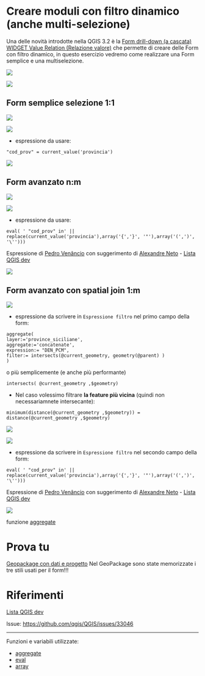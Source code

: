 # Creare moduli con filtro dinamico (anche multi-selezione)

Una delle novità introdotte nella QGIS 3.2 è la [Form drill-down (a cascata) WIDGET Value Relation (Relazione valore)](https://hfcqgis.opendatasicilia.it/release/novita_32/#form-drill-down-a-cascata-widget-value-relation-relazione-valore) che permette di creare delle Form con filtro dinamico, in questo esercizio vedremo come realizzare una Form semplice e una multiselezione.

[![](../img/esempi/drilldown_form/img_00.png)](../img/esempi/drilldown_form/img_00.png)

[![](../img/esempi/drilldown_form/img_03.png)](../img/esempi/drilldown_form/img_03.png)

## Form semplice selezione 1:1

[![](../img/esempi/drilldown_form/img_06.png)](../img/esempi/drilldown_form/img_06.png)

[![](../img/esempi/drilldown_form/img_07.png)](../img/esempi/drilldown_form/img_07.png)

- espressione da usare:

```
"cod_prov" = current_value('provincia')
```

[![](../img/esempi/drilldown_form/drill3.gif)](../img/esempi/drilldown_form/drill3.gif)

## Form avanzato n:m

[![](../img/esempi/drilldown_form/img_04.png)](../img/esempi/drilldown_form/img_04.png)

[![](../img/esempi/drilldown_form/img_05.png)](../img/esempi/drilldown_form/img_05.png)

- espressione da usare:

```
eval( ' "cod_prov" in' || replace(current_value('provincia'),array('{','}', '"'),array('(',')', '\'')))
```

Espressione di [Pedro Venâncio](https://twitter.com/PedroNGV) con suggerimento di [Alexandre Neto](https://twitter.com/AlexNetoGeo) - 
[Lista QGIS dev](http://osgeo-org.1560.x6.nabble.com/QGIS-Developer-Drill-down-forms-with-multiple-selections-option-td5422867.html)


[![](../img/esempi/drilldown_form/drill2.gif)](../img/esempi/drilldown_form/drill2.gif)

## Form avanzato con spatial join 1:m

[![](../img/esempi/drilldown_form/img_01.png)](../img/esempi/drilldown_form/img_01.png)

- espressione da scrivere in `Espressione filtro` nel primo campo della form:
  
```
aggregate( 
layer:='province_siciliane', 
aggregate:='concatenate', 
expression:= "DEN_PCM", 
filter:= intersects(@current_geometry, geometry(@parent) )
) 
```

o più semplicemente (e anche più performante)

```
intersects( @current_geometry ,$geometry)
```

- Nel caso volessimo filtrare **la feature più vicina** (quindi non necessariamnete intersecante):

```
minimum(distance(@current_geometry ,$geometry)) = distance(@current_geometry ,$geometry)
```

[![](../img/esempi/drilldown_form/drill4.gif)](../img/esempi/drilldown_form/drill4.gif)


[![](../img/esempi/drilldown_form/img_02.png)](../img/esempi/drilldown_form/img_02.png)

- espressione da scrivere in `Espressione filtro` nel secondo campo della form:

```
eval( ' "cod_prov" in' || replace(current_value('provincia'),array('{','}', '"'),array('(',')', '\'')))
```

Espressione di [Pedro Venâncio](https://twitter.com/PedroNGV) con suggerimento di [Alexandre Neto](https://twitter.com/AlexNetoGeo) - 
[Lista QGIS dev](http://osgeo-org.1560.x6.nabble.com/QGIS-Developer-Drill-down-forms-with-multiple-selections-option-td5422867.html)

[![](../img/esempi/drilldown_form/drill1.gif)](../img/esempi/drilldown_form/drill1.gif)

funzione [aggregate](http://hfcqgis.opendatasicilia.it/it/latest/gr_funzioni/aggregates/aggregate.html)


# Prova tu

[Geopackage con dati e progetto](../prova_tu/drilldown_form_multiple.zip)
Nel GeoPackage sono state memorizzate i tre stili usati per il form!!!

# Riferimenti

[Lista QGIS dev](http://osgeo-org.1560.x6.nabble.com/QGIS-Developer-Drill-down-forms-with-multiple-selections-option-td5422867.html)

Issue: https://github.com/qgis/QGIS/issues/33046

---

Funzioni e variabili utilizzate:

* [aggregate](../gr_funzioni/aggrega/aggrega_unico.md#aggregate)
* [eval](../gr_funzioni/generale/generale_unico.md#eval)
* [array](../gr_funzioni/array/array_unico.md#array)
